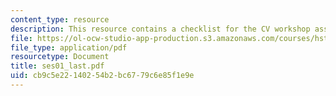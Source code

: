 ```yaml
---
content_type: resource
description: This resource contains a checklist for the CV workshop assignment.
file: https://ol-ocw-studio-app-production.s3.amazonaws.com/courses/hst-590-biomedical-engineering-seminar-series-developing-professional-skills-fall-2006/cb9c5e22140254b2bc6779c6e85f1e9e_ses01_last.pdf
file_type: application/pdf
resourcetype: Document
title: ses01_last.pdf
uid: cb9c5e22-1402-54b2-bc67-79c6e85f1e9e
---
```

